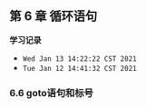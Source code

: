 ## 第 6 章 循环语句

**学习记录**

* `Wed Jan 13 14:22:22 CST 2021`
* `Tue Jan 12 14:41:32 CST 2021`

### 6.6 goto语句和标号